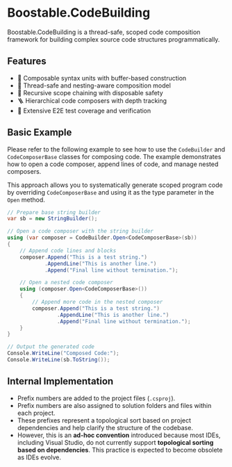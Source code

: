 ﻿# Boostable.CodeBuilding

Boostable.CodeBuilding is a thread-safe, scoped code composition framework for building complex source code structures programmatically.

## Features

- 🧱 Composable syntax units with buffer-based construction  
- 🧵 Thread-safe and nesting-aware composition model  
- 🔁 Recursive scope chaining with disposable safety  
- 🪜 Hierarchical code composers with depth tracking  
- 🧪 Extensive E2E test coverage and verification  

## Basic Example

Please refer to the following example to see how to use the `CodeBuilder` and `CodeComposerBase` classes for composing code. The example demonstrates how to open a code composer, append lines of code, and manage nested composers.

This approach allows you to systematically generate scoped program code by overriding `CodeComposerBase` and using it as the type parameter in the `Open` method.

```csharp
// Prepare base string builder
var sb = new StringBuilder();

// Open a code composer with the string builder
using (var composer = CodeBuilder.Open<CodeComposerBase>(sb))
{
    // Append code lines and blocks
    composer.Append("This is a test string.")
            .AppendLine("This is another line.")
            .Append("Final line without termination.");

    // Open a nested code composer
    using (composer.Open<CodeComposerBase>())
    {
        // Append more code in the nested composer
        composer.Append("This is a test string.")
                .AppendLine("This is another line.")
                .Append("Final line without termination.");
    }
}

// Output the generated code
Console.WriteLine("Composed Code:");
Console.WriteLine(sb.ToString());
````

Internal Implementation
-----------------------

*   Prefix numbers are added to the project files (`.csproj`).
*   Prefix numbers are also assigned to solution folders and files within each project.
*   These prefixes represent a topological sort based on project dependencies and help clarify the structure of the codebase.
*   However, this is an **ad-hoc convention** introduced because most IDEs, including Visual Studio, do not currently support **topological sorting based on dependencies**. This practice is expected to become obsolete as IDEs evolve.
